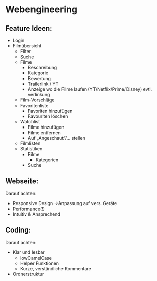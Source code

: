 # Webengineering
## Feature Ideen: 
- Login
- Filmübersicht
    - Filter
    - Suche
    - Filme
        - Beschreibung
        - Kategorie
        - Bewertung
        - Trailerlink / YT
        - Anzeige wo die Filme laufen (YT/Netflix/Prime/Disney) evtl. verlinkung
    - Film-Vorschläge
    - Favoritenliste
        - Favoriten hinzufügen
        - Favouriten löschen
    - Watchlist
        - Filme hinzufügen
        - Filme entfernen
        - Auf „Angeschaut“/… stellen
    - Filmlisten
    - Statistiken
        - Filme
            - Kategorien
        - Suche

## Webseite:
Darauf achten:
- Responsive Design ->Anpassung auf vers. Geräte
- Performance(!)
- Intuitiv & Ansprechend

## Coding:
Darauf achten:
- Klar und lesbar 
    - lowCamelCase
    - Helper Funktionen
    - Kurze, verständliche Kommentare
- Ordnerstruktur
